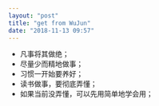 ```yaml
---
layout: "post"
title: "get from WuJun"
date: "2018-11-13 09:57"
---
```


- 凡事将其做绝；
- 尽量少而精地做事；
- 习惯一开始要养好；
- 读书做事，要彻底弄懂；
- 如果当前没弄懂，可以先用简单地学会用；
